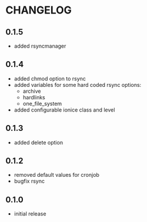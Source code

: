 # CHANGELOG

## 0.1.5

* added rsyncmanager

## 0.1.4

* added chmod option to rsync
* added variables for some hard coded rsync options:
  * archive
  * hardlinks
  * one_file_system
* added configurable ionice class and level

## 0.1.3

* added delete option

## 0.1.2

* removed default values for cronjob
* bugfix rsync

## 0.1.0

* initial release
